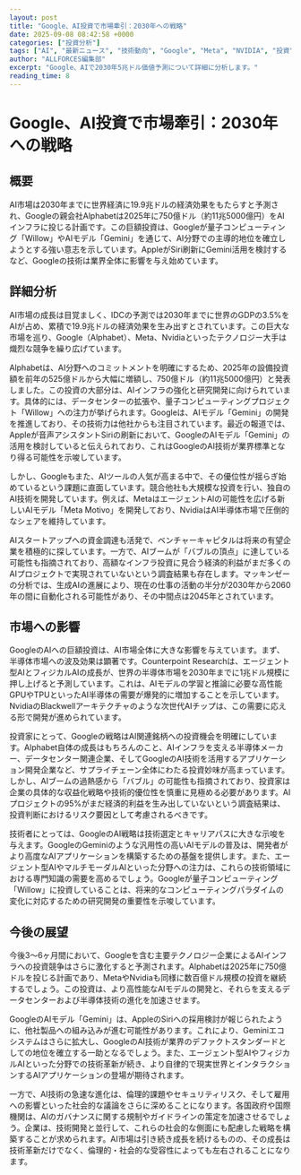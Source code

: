 ```yaml
---
layout: post
title: "Google、AI投資で市場牽引：2030年への戦略"
date: 2025-09-08 08:42:58 +0000
categories: ["投資分析"]
tags: ["AI", "最新ニュース", "技術動向", "Google", "Meta", "NVIDIA", "投資", "チップ", "エージェント"]
author: "ALLFORCES編集部"
excerpt: "Google、AIで2030年5兆ドル価値予測について詳細に分析します。"
reading_time: 8
---
```


# Google、AI投資で市場牽引：2030年への戦略

## 概要
AI市場は2030年までに世界経済に19.9兆ドルの経済効果をもたらすと予測され、Googleの親会社Alphabetは2025年に750億ドル（約11兆5000億円）をAIインフラに投じる計画です。この巨額投資は、Googleが量子コンピューティング「Willow」やAIモデル「Gemini」を通じて、AI分野での主導的地位を確立しようとする強い意志を示しています。AppleがSiri刷新にGemini活用を検討するなど、Googleの技術は業界全体に影響を与え始めています。

## 詳細分析
AI市場の成長は目覚ましく、IDCの予測では2030年までに世界のGDPの3.5%をAIが占め、累積で19.9兆ドルの経済効果を生み出すとされています。この巨大な市場を巡り、Google（Alphabet）、Meta、Nvidiaといったテクノロジー大手は熾烈な競争を繰り広げています。

Alphabetは、AI分野へのコミットメントを明確にするため、2025年の設備投資額を前年の525億ドルから大幅に増額し、750億ドル（約11兆5000億円）と発表しました。この投資の大部分は、AIインフラの強化と研究開発に向けられています。具体的には、データセンターの拡張や、量子コンピューティングプロジェクト「Willow」への注力が挙げられます。Googleは、AIモデル「Gemini」の開発を推進しており、その技術力は他社からも注目されています。最近の報道では、Appleが音声アシスタントSiriの刷新において、GoogleのAIモデル「Gemini」の活用を検討していると伝えられており、これはGoogleのAI技術が業界標準となり得る可能性を示唆しています。

しかし、Googleもまた、AIツールの人気が高まる中で、その優位性が揺らぎ始めているという課題に直面しています。競合他社も大規模な投資を行い、独自のAI技術を開発しています。例えば、MetaはエージェントAIの可能性を広げる新しいAIモデル「Meta Motivo」を開発しており、NvidiaはAI半導体市場で圧倒的なシェアを維持しています。

AIスタートアップへの資金調達も活発で、ベンチャーキャピタルは将来の有望企業を積極的に探しています。一方で、AIブームが「バブルの頂点」に達している可能性も指摘されており、高額なインフラ投資に見合う経済的利益がまだ多くのAIプロジェクトで実現されていないという調査結果も存在します。マッキンゼーの分析では、生成AIの進展により、現在の仕事の活動の半分が2030年から2060年の間に自動化される可能性があり、その中間点は2045年とされています。

## 市場への影響
GoogleのAIへの巨額投資は、AI市場全体に大きな影響を与えています。まず、半導体市場への波及効果は顕著です。Counterpoint Researchは、エージェント型AIとフィジカルAIの成長が、世界の半導体市場を2030年までに1兆ドル規模に押し上げると予測しています。これは、AIモデルの学習と推論に必要な高性能GPUやTPUといったAI半導体の需要が爆発的に増加することを示しています。NvidiaのBlackwellアーキテクチャのような次世代AIチップは、この需要に応える形で開発が進められています。

投資家にとって、Googleの戦略はAI関連銘柄への投資機会を明確にしています。Alphabet自体の成長はもちろんのこと、AIインフラを支える半導体メーカー、データセンター関連企業、そしてGoogleのAI技術を活用するアプリケーション開発企業など、サプライチェーン全体にわたる投資妙味が高まっています。しかし、AIブームの過熱感から「バブル」の可能性も指摘されており、投資家は企業の具体的な収益化戦略や技術的優位性を慎重に見極める必要があります。AIプロジェクトの95%がまだ経済的利益を生み出していないという調査結果は、投資判断におけるリスク要因として考慮されるべきです。

技術者にとっては、GoogleのAI戦略は技術選定とキャリアパスに大きな示唆を与えます。GoogleのGeminiのような汎用性の高いAIモデルの普及は、開発者がより高度なAIアプリケーションを構築するための基盤を提供します。また、エージェント型AIやマルチモーダルAIといった分野への注力は、これらの技術領域における専門知識の需要を高めるでしょう。Googleが量子コンピューティング「Willow」に投資していることは、将来的なコンピューティングパラダイムの変化に対応するための研究開発の重要性を示唆しています。

## 今後の展望
今後3～6ヶ月間において、Googleを含む主要テクノロジー企業によるAIインフラへの投資競争はさらに激化すると予測されます。Alphabetは2025年に750億ドルを投じる計画であり、MetaやNvidiaも同様に数百億ドル規模の投資を継続するでしょう。この投資は、より高性能なAIモデルの開発と、それらを支えるデータセンターおよび半導体技術の進化を加速させます。

GoogleのAIモデル「Gemini」は、AppleのSiriへの採用検討が報じられたように、他社製品への組み込みが進む可能性があります。これにより、Geminiエコシステムはさらに拡大し、GoogleのAI技術が業界のデファクトスタンダードとしての地位を確立する一助となるでしょう。また、エージェント型AIやフィジカルAIといった分野での技術革新が続き、より自律的で現実世界とインタラクションするAIアプリケーションの登場が期待されます。

一方で、AI技術の急速な進化は、倫理的課題やセキュリティリスク、そして雇用への影響といった社会的な議論をさらに深めることになります。各国政府や国際機関は、AIのガバナンスに関する規制やガイドラインの策定を加速させるでしょう。企業は、技術開発と並行して、これらの社会的な側面にも配慮した戦略を構築することが求められます。AI市場は引き続き成長を続けるものの、その成長は技術革新だけでなく、倫理的・社会的な受容性によっても左右されることになります。

